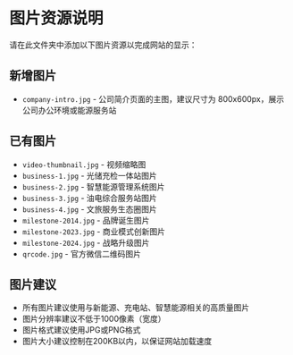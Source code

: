 # 图片资源说明

请在此文件夹中添加以下图片资源以完成网站的显示：

## 新增图片

- `company-intro.jpg` - 公司简介页面的主图，建议尺寸为 800x600px，展示公司办公环境或能源服务站

## 已有图片

- `video-thumbnail.jpg` - 视频缩略图
- `business-1.jpg` - 光储充检一体站图片
- `business-2.jpg` - 智慧能源管理系统图片
- `business-3.jpg` - 油电综合服务站图片
- `business-4.jpg` - 文旅服务生态圈图片
- `milestone-2014.jpg` - 品牌诞生图片
- `milestone-2023.jpg` - 商业模式创新图片
- `milestone-2024.jpg` - 战略升级图片
- `qrcode.jpg` - 官方微信二维码图片

## 图片建议

- 所有图片建议使用与新能源、充电站、智慧能源相关的高质量图片
- 图片分辨率建议不低于1000像素（宽度）
- 图片格式建议使用JPG或PNG格式
- 图片大小建议控制在200KB以内，以保证网站加载速度 